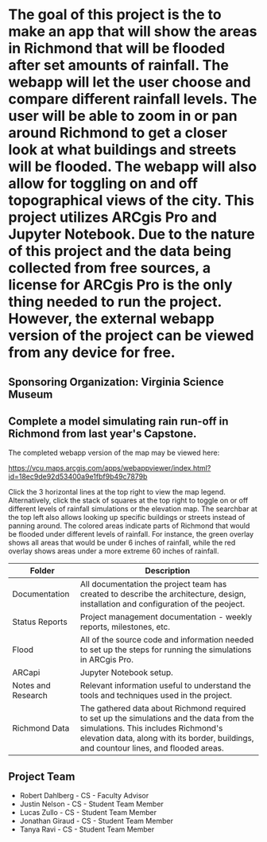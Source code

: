 # The goal of this project is the to make an app that will show the areas in Richmond that will be flooded after set amounts of rainfall. The webapp will let the user choose and compare different rainfall levels. The user will be able to zoom in or pan around Richmond to get a closer look at what buildings and streets will be flooded. The webapp will also allow for toggling on and off topographical views of the city. This project utilizes ARCgis Pro and Jupyter Notebook. Due to the nature of this project and the data being collected from free sources, a license for ARCgis Pro is the only thing needed to run the project. However, the external webapp version of the project can be viewed from any device for free.

## Sponsoring Organization: Virginia Science Museum 

## Complete a model simulating rain run-off in Richmond from last year's Capstone.

The completed webapp version of the map may be viewed here:

https://vcu.maps.arcgis.com/apps/webappviewer/index.html?id=18ec9de92d53400a9e1fbf9b49c7879b

Click the 3 horizontal lines at the top right to view the map legend. Alternatively, click the stack of squares at the top right to toggle on or off different levels of rainfall simulations or the elevation map. The searchbar at the top left also allows looking up specific buildings or streets instead of panning around. The colored areas indicate parts of Richmond that would be flooded under different levels of rainfall. For instance, the green overlay shows all areas that would be under 6 inches of rainfall, while the red overlay shows areas under a more extreme 60 inches of rainfall. 

| Folder | Description |
|---|---|
| Documentation |  All documentation the project team has created to describe the architecture, design, installation and configuration of the peoject. |
| Status Reports | Project management documentation - weekly reports, milestones, etc. |
| Flood | All of the source code and information needed to set up the steps for running the simulations in ARCgis Pro. |
| ARCapi | Jupyter Notebook setup. |
| Notes and Research | Relevant information useful to understand the tools and techniques used in the project. |
| Richmond Data | The gathered data about Richmond required to set up the simulations and the data from the simulations. This includes Richmond's elevation data, along with its border, buildings, and countour lines, and flooded areas. |


## Project Team
- Robert Dahlberg - CS - Faculty Advisor
- Justin Nelson - CS - Student Team Member
- Lucas Zullo - CS - Student Team Member
- Jonathan Giraud - CS - Student Team Member
- Tanya Ravi - CS - Student Team Member

